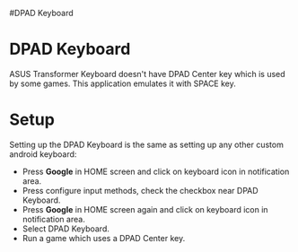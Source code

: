 #DPAD Keyboard

# DPAD Keyboard #

ASUS Transformer Keyboard doesn't have DPAD Center key which is used by some games. This application emulates it with SPACE key.


# Setup #

Setting up the DPAD Keyboard is the same as setting up any other custom android keyboard:
  * Press **Google** in HOME screen and click on keyboard icon in notification area.
  * Press configure input methods, check the checkbox near DPAD Keyboard.
  * Press **Google** in HOME screen again and click on keyboard icon in notification area.
  * Select DPAD Keyboard.
  * Run a game which uses a DPAD Center key.